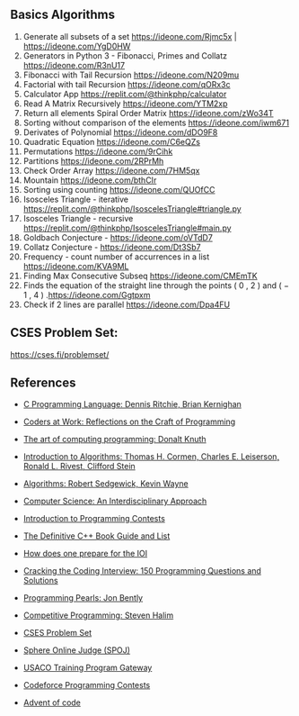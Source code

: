 ## Basics Algorithms

 1. Generate all subsets of a set https://ideone.com/Rjmc5x | https://ideone.com/YgD0HW
 2. Generators in Python 3 - Fibonacci, Primes and Collatz https://ideone.com/R3nU17
 3. Fibonacci with Tail Recursion https://ideone.com/N209mu
 4. Factorial with tail Recursion https://ideone.com/qORx3c
 5. Calculator App https://replit.com/@thinkphp/calculator
 6. Read A Matrix Recursively https://ideone.com/YTM2xp
 7. Return all elements Spiral Order Matrix https://ideone.com/zWo34T
 8. Sorting without comparison of the elements https://ideone.com/iwm671
 9. Derivates of Polynomial https://ideone.com/dDO9F8
10. Quadratic Equation https://ideone.com/C6eQZs
11. Permutations https://ideone.com/9rCihk
12. Partitions https://ideone.com/2RPrMh
13. Check Order Array https://ideone.com/7HM5qx
14. Mountain https://ideone.com/bthCIr
15. Sorting using counting https://ideone.com/QUOfCC
16. Isosceles Triangle - iterative https://replit.com/@thinkphp/IsoscelesTriangle#triangle.py
17. Isosceles Triangle - recursive https://replit.com/@thinkphp/IsoscelesTriangle#main.py
18. Goldbach Conjecture - https://ideone.com/oVTdD7
19. Collatz Conjecture - https://ideone.com/Dt3Sb7
20. Frequency - count number of accurrences in a list https://ideone.com/KVA9ML
21. Finding Max Consecutive Subseq https://ideone.com/CMEmTK
22. Finds the equation of the straight line through the points  ( 0 , 2 )  and  ( − 1 , 4 ) .https://ideone.com/Ggtpxm
23. Check if 2 lines are parallel https://ideone.com/Dpa4FU

## CSES Problem Set:
https://cses.fi/problemset/

## References


<ul>
  <li>
    <p><a href="https://kremlin.cc/k&amp;r.pdf">C Programming Language: Dennis Ritchie, Brian Kernighan</a></p>
  </li>
  <li>
    <p><a href="https://www.amazon.com/Coders-Work-Reflections-Craft-Programming/dp/1430219483">Coders at Work: Reflections on the Craft of Programming</a></p>
  </li>
  <li>
    <p><a href="https://www.amazon.com/Computer-Programming-Volumes-1-4A-Boxed/dp/0321751043">The art of computing programming: Donalt Knuth</a></p>
  </li>
  <li>
    <p><a href="https://www.amazon.com/Introduction-Algorithms-Thomas-H-Cormen/dp/0262033844/">Introduction to Algorithms: Thomas H. Cormen, Charles E. Leiserson, Ronald L. Rivest, Clifford Stein</a></p>
  </li>
  <li>
    <p><a href="https://www.amazon.com/Algorithms-4th-Robert-Sedgewick/dp/032157351X/">Algorithms: Robert Sedgewick, Kevin Wayne</a></p>
  </li>
  <li>
    <p><a href="https://www.amazon.com/Computer-Science-Interdisciplinary-Robert-Sedgewick/dp/0134076427">Computer Science: An Interdisciplinary Approach</a></p>
  </li>
  <li>
    <p><a href="https://web.stanford.edu/class/cs97si/">Introduction to Programming Contests</a></p>
  </li>
  <li>
    <p><a href="https://stackoverflow.com/questions/388242/the-definitive-c-book-guide-and-list">The Definitive C++ Book Guide and List</a></p>
  </li>
  <li>
    <p><a href="https://www.quora.com/How-does-one-prepare-for-the-IOI-Aiming-for-gold/answer/Brian-Bi">How does one prepare for the IOI</a></p>
  </li>
  <li>
    <p><a href="https://www.amazon.com/Cracking-Coding-Interview-Programming-Questions/dp/098478280X">Cracking the Coding Interview: 150 Programming Questions and Solutions</a></p>
  </li>
  <li>
    <p><a href="https://www.amazon.com/Programming-Pearls-2nd-Jon-Bentley/dp/0201657880">Programming Pearls: Jon Bently</a></p>
  </li>
  <li>
    <p><a href="https://cpbook.net/details">Competitive Programming: Steven Halim</a></p>
  </li>
  <li>
    <p><a href="https://cses.fi/problemset/user/166019/">CSES Problem Set</a></p>
  </li>
  <li>
    <p><a href="https://www.spoj.com/">Sphere Online Judge (SPOJ)</a></p>
  </li>
  <li>
    <p><a href="https://train.usaco.org/">USACO Training Program Gateway</a></p>
  </li>
  <li>
    <p><a href="https://codeforces.com/profile/thinkphp">Codeforce Programming Contests</a></p>
  </li>
  <li>
    <p><a href="https://adventofcode.com/">Advent of code</a></p>
  </li>
</ul>

